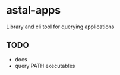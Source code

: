 # astal-apps

Library and cli tool for querying applications

## TODO

- docs
- query PATH executables
